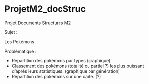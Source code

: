 # ProjetM2_docStruc
Projet Documents Structures M2

Sujet :

Les Pokémons

Problématique :

- Répartition des pokémons par types (graphique).
- Classement des pokémons (totalité ou partiel ?) les plus puissant d’après leurs statistiques. (graphique par génération)
- Répartition des pokémons sur une carte. (?)
